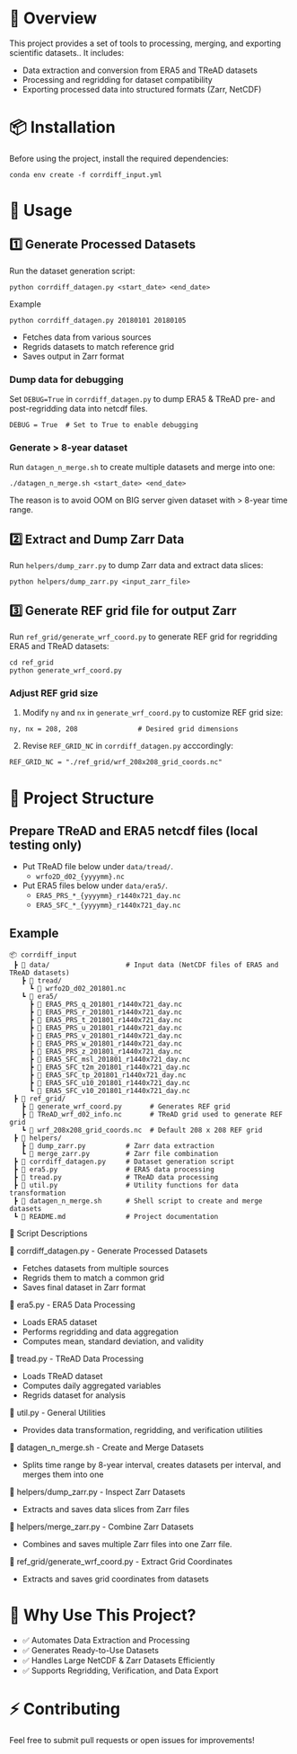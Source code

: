 # 📌 Overview
This project provides a set of tools to processing, merging, and exporting scientific datasets.. It includes:

- Data extraction and conversion from ERA5 and TReAD datasets
- Processing and regridding for dataset compatibility
- Exporting processed data into structured formats (Zarr, NetCDF)

# 📦 Installation

Before using the project, install the required dependencies:

```
conda env create -f corrdiff_input.yml
```

# 🚀 Usage

## 1️⃣ Generate Processed Datasets

Run the dataset generation script:

`python corrdiff_datagen.py <start_date> <end_date>`

Example

`python corrdiff_datagen.py 20180101 20180105`

- Fetches data from various sources
- Regrids datasets to match reference grid
- Saves output in Zarr format

### Dump data for debugging
Set `DEBUG=True` in `corrdiff_datagen.py` to dump ERA5 & TReAD pre- and post-regridding data into netcdf files.

```
DEBUG = True  # Set to True to enable debugging
```

### Generate > 8-year dataset

Run `datagen_n_merge.sh` to create multiple datasets and merge into one:

`./datagen_n_merge.sh <start_date> <end_date>`

The reason is to avoid OOM on BIG server given dataset with > 8-year time range.

## 2️⃣ Extract and Dump Zarr Data

Run `helpers/dump_zarr.py` to dump Zarr data and extract data slices:

`python helpers/dump_zarr.py <input_zarr_file>`

## 3️⃣ Generate REF grid file for output Zarr

Run `ref_grid/generate_wrf_coord.py` to generate REF grid for regridding ERA5 and TReAD datasets:

```
cd ref_grid
python generate_wrf_coord.py
```

### Adjust REF grid size

1. Modify `ny` and `nx` in `generate_wrf_coord.py` to customize REF grid size:

```
ny, nx = 208, 208               # Desired grid dimensions
```

2. Revise `REF_GRID_NC` in `corrdiff_datagen.py` acccordingly:

```
REF_GRID_NC = "./ref_grid/wrf_208x208_grid_coords.nc"
```

# 📂 Project Structure

## Prepare TReAD and ERA5 netcdf files (local testing only)
- Put TReAD file below under `data/tread/`.
  - `wrfo2D_d02_{yyyymm}.nc`
- Put ERA5 files below under `data/era5/`.
  - `ERA5_PRS_*_{yyyymm}_r1440x721_day.nc`
  - `ERA5_SFC_*_{yyyymm}_r1440x721_day.nc`

## Example

```
📦 corrdiff_input
 ┣ 📂 data/                   # Input data (NetCDF files of ERA5 and TReAD datasets)
   ┣ 📂 tread/
     ┗ 📜 wrfo2D_d02_201801.nc
   ┗ 📂 era5/
     ┣ 📜 ERA5_PRS_q_201801_r1440x721_day.nc
     ┣ 📜 ERA5_PRS_r_201801_r1440x721_day.nc
     ┣ 📜 ERA5_PRS_t_201801_r1440x721_day.nc
     ┣ 📜 ERA5_PRS_u_201801_r1440x721_day.nc
     ┣ 📜 ERA5_PRS_v_201801_r1440x721_day.nc
     ┣ 📜 ERA5_PRS_w_201801_r1440x721_day.nc
     ┣ 📜 ERA5_PRS_z_201801_r1440x721_day.nc
     ┣ 📜 ERA5_SFC_msl_201801_r1440x721_day.nc
     ┣ 📜 ERA5_SFC_t2m_201801_r1440x721_day.nc
     ┣ 📜 ERA5_SFC_tp_201801_r1440x721_day.nc
     ┣ 📜 ERA5_SFC_u10_201801_r1440x721_day.nc
     ┗ 📜 ERA5_SFC_v10_201801_r1440x721_day.nc
 ┣ 📂 ref_grid/
   ┣ 📜 generate_wrf_coord.py       # Generates REF grid
   ┣ 📜 TReAD_wrf_d02_info.nc       # TReAD grid used to generate REF grid
   ┗ 📜 wrf_208x208_grid_coords.nc  # Default 208 x 208 REF grid
 ┣ 📂 helpers/
   ┣ 📜 dump_zarr.py          # Zarr data extraction
   ┗ 📜 merge_zarr.py         # Zarr file combination
 ┣ 📜 corrdiff_datagen.py     # Dataset generation script
 ┣ 📜 era5.py                 # ERA5 data processing
 ┣ 📜 tread.py                # TReAD data processing
 ┣ 📜 util.py                 # Utility functions for data transformation
 ┣ 📜 datagen_n_merge.sh      # Shell script to create and merge datasets
 ┗ 📜 README.md               # Project documentation
```

📜 Script Descriptions

🔹 corrdiff_datagen.py - Generate Processed Datasets
  - Fetches datasets from multiple sources
  - Regrids them to match a common grid
  - Saves final dataset in Zarr format

🔹 era5.py - ERA5 Data Processing
  - Loads ERA5 dataset
  - Performs regridding and data aggregation
  - Computes mean, standard deviation, and validity

🔹 tread.py - TReAD Data Processing
  - Loads TReAD dataset
  - Computes daily aggregated variables
  - Regrids dataset for analysis

🔹 util.py - General Utilities
  - Provides data transformation, regridding, and verification utilities

🔹 datagen_n_merge.sh - Create and Merge Datasets
  - Splits time range by 8-year interval, creates datasets per interval, and merges them into one

🔹 helpers/dump_zarr.py - Inspect Zarr Datasets
  - Extracts and saves data slices from Zarr files

🔹 helpers/merge_zarr.py - Combine Zarr Datasets
  - Combines and saves multiple Zarr files into one Zarr file.

🔹 ref_grid/generate_wrf_coord.py - Extract Grid Coordinates
  - Extracts and saves grid coordinates from datasets

# 🎯 Why Use This Project?

- ✅ Automates Data Extraction and Processing
- ✅ Generates Ready-to-Use Datasets
- ✅ Handles Large NetCDF & Zarr Datasets Efficiently
- ✅ Supports Regridding, Verification, and Data Export

# ⚡ Contributing

Feel free to submit pull requests or open issues for improvements!
